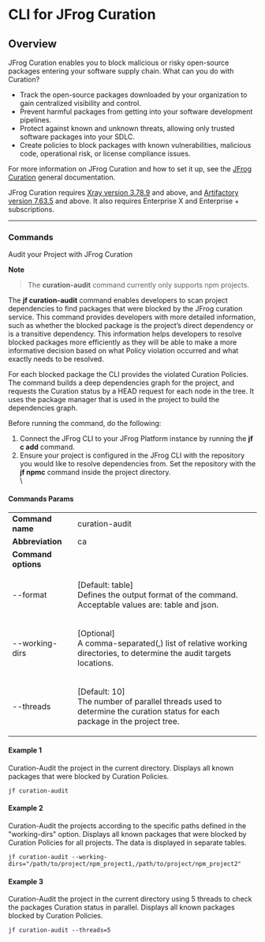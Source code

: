# CLI for JFrog Curation

## Overview

JFrog Curation enables you to block malicious or risky open-source packages entering your software supply chain. What can you do with Curation?

* Track the open-source packages downloaded by your organization to gain centralized visibility and control.
* Prevent harmful packages from getting into your software development pipelines.
* Protect against known and unknown threats, allowing only trusted software packages into your SDLC.
* Create policies to block packages with known vulnerabilities, malicious code, operational risk, or license compliance issues.

For more information on JFrog Curation and how to set it up, see the [JFrog Curation](https://jfrog.com/help/r/jfrog-curation/jfrog-curation-overview) general documentation.

JFrog Curation requires [Xray version 3.78.9](https://jfrog.com/help/r/jfrog-release-information/xray-3.78.9) and above, and [Artifactory version 7.63.5](https://jfrog.com/help/r/jfrog-release-information/artifactory-7.63) and above. It also requires Enterprise X and Enterprise + subscriptions.

***

### Commands

Audit your Project with JFrog Curation

**Note**

> The **curation-audit** command currently only supports npm projects.

The **jf curation-audit** command enables developers to scan project dependencies to find packages that were blocked by the JFrog curation service. This command provides developers with more detailed information, such as whether the blocked package is the project’s direct dependency or is a transitive dependency. This information helps developers to resolve blocked packages more efficiently as they will be able to make a more informative decision based on what Policy violation occurred and what exactly needs to be resolved.

For each blocked package the CLI provides the violated Curation Policies. The command builds a deep dependencies graph for the project, and requests the Curation status by a HEAD request for each node in the tree. It uses the package manager that is used in the project to build the dependencies graph.

Before running the command, do the following:

1. Connect the JFrog CLI to your JFrog Platform instance by running the **jf c add** command.
2. Ensure your project is configured in the JFrog CLI with the repository you would like to resolve dependencies from. Set the repository with the **jf npmc** command inside the project directory.\
   \\

#### Commands Params

|                     |                                                                                                                                    |
|---------------------|------------------------------------------------------------------------------------------------------------------------------------|
| **Command name**    | curation-audit                                                                                                                     |
| **Abbreviation**    | ca                                                                                                                                 |
| **Command options** |                                                                                                                                    |
| --format            | <p>[Default: table]<br>Defines the output format of the command. Acceptable values are: table and json.</p>                        |
| --working-dirs      | <p>[Optional]<br>A comma-separated(,) list of relative working directories, to determine the audit targets locations.</p>             |
| --threads           | <p>[Default: 10]<br>The number of parallel threads used to determine the curation status for each package in the project tree.</p> |


#### Example 1

Curation-Audit the project in the current directory. Displays all known packages that were blocked by Curation Policies.

```
jf curation-audit
```

#### Example 2

Curation-Audit the projects according to the specific paths defined in the "working-dirs" option. Displays all known packages that were blocked by Curation Policies for all projects. The data is displayed in separate tables.

```
jf curation-audit --working-dirs="/path/to/project/npm_project1,/path/to/project/npm_project2"
```

#### Example 3

Curation-Audit the project in the current directory using 5 threads to check the packages Curation status in parallel. Displays all known packages blocked by Curation Policies.

```
jf curation-audit --threads=5
```
